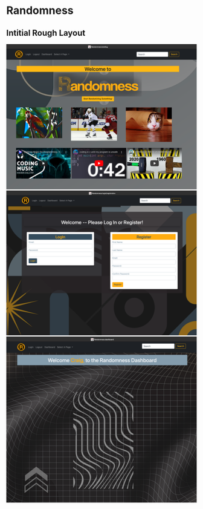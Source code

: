 # Randomness

## Intitial Rough Layout

![screenShot1](./src/main/resources/static/images/readMeImages/screenShot01.png)
![screenShot2](./src/main/resources/static/images/readMeImages/screenShot02.png)
![screenShot3](./src/main/resources/static/images/readMeImages/screenShot03.png)

